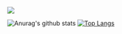 <!--
**al6nlee/al6nlee** is a ✨ _special_ ✨ repository because its `README.md` (this file) appears on your GitHub profile.

Here are some ideas to get you started:

- 🔭 I’m currently working on ...
- 🌱 I’m currently learning ...
- 👯 I’m looking to collaborate on ...
- 🤔 I’m looking for help with ...
- 💬 Ask me about ...
- 📫 How to reach me: ...
- 😄 Pronouns: ...
- ⚡ Fun fact: ...
-->

![](https://komarev.com/ghpvc/?username=al6nlee&color=yellowgreen)

![Anurag's github stats](https://github-readme-stats.vercel.app/api?username=al6nlee&show_icons=true&icon_color=fff&bg_color=30,e96443,904e95&title_color=fff&text_color=fff&count_private=true)  [![Top Langs](https://github-readme-stats.vercel.app/api/top-langs/?username=al6nlee&layout=compact&theme=buefy&title_color=000)](https://github.com/anuraghazra/github-readme-stats)

